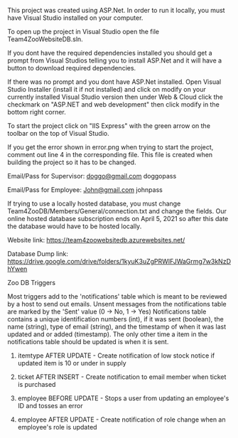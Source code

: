 This project was created using ASP.Net. In order to run it locally, you must have Visual Studio installed on your computer.

To open up the project in Visual Studio open the file Team4ZooWebsiteDB.sln. 

If you dont have the required dependencies installed you should get a prompt from Visual Studios telling you to install ASP.Net and it will have a button to download required dependencies. 

If there was no prompt and you dont have ASP.Net installed. Open Visual Studio Installer (install it if not installed) and click on modify on your currently installed Visual Studio version then under Web & Cloud click the checkmark on "ASP.NET and web development" then click modify in the bottom right corner.

To start the project click on "IIS Express" with the green arrow on the toolbar on the top of Visual Studio.

If you get the error shown in error.png when trying to start the project, comment out line 4 in the corresponding file.
This file is created when building the project so it has to be changed.

Email/Pass for Supervisor:
doggo@gmail.com
doggopass

Email/Pass for Employee:
John@gmail.com
johnpass

If trying to use a locally hosted database, you must change Team4ZooDB/Members/General/connection.txt and change the fields.
Our online hosted database subscription ends on April 5, 2021 so after this date the database would have to be hosted locally.

Website link: https://team4zoowebsitedb.azurewebsites.net/

Database Dump link: https://drive.google.com/drive/folders/1kyuK3uZgPRWIFJWaGrmg7w3kNzDhYwen

Zoo DB Triggers

Most triggers add to the 'notifications' table which is meant to be reviewed by a host to send out emails. Unsent messages from the notifications table are marked by the 'Sent' value (0 -> No, 1 -> Yes)
Notifications table contains a unique identification numbers (int), if it was sent (boolean), the name (string), type of email (string), and the timestamp of when it was last updated and or added (timestamp). The only other time a item in the notifications table should be updated is when it is sent.

1. itemtype AFTER UPDATE - Create notification of low stock notice if updated item is 10 or under in supply

2. ticket AFTER INSERT - Create notification to email member when ticket is purchased

3. employee BEFORE UPDATE - Stops a user from updating an employee's ID and tosses an error

4. employee AFTER UPDATE - Create notification of role change when an employee's role is updated